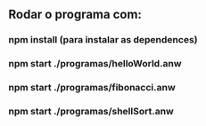 ## Rodar o programa com:

### npm install (para instalar as dependences)

### npm start ./programas/helloWorld.anw

### npm start ./programas/fibonacci.anw

### npm start ./programas/shellSort.anw
